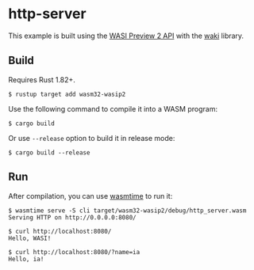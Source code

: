 # http-server

This example is built using the [WASI Preview 2 API](https://github.com/WebAssembly/wasi-http)
with the [waki](https://github.com/wacker-dev/waki) library.

## Build

Requires Rust 1.82+.

```
$ rustup target add wasm32-wasip2
```

Use the following command to compile it into a WASM program:

```
$ cargo build
```

Or use `--release` option to build it in release mode:

```
$ cargo build --release
```

## Run

After compilation, you can use [wasmtime](https://github.com/bytecodealliance/wasmtime) to run it:

```
$ wasmtime serve -S cli target/wasm32-wasip2/debug/http_server.wasm
Serving HTTP on http://0.0.0.0:8080/
```

```
$ curl http://localhost:8080/
Hello, WASI!

$ curl http://localhost:8080/?name=ia
Hello, ia!
```
